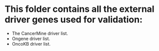 # This folder contains all the external driver genes used for validation:

 - The CancerMine driver list. 
 -  Ongene driver list. 
 -  OncoKB driver list.

